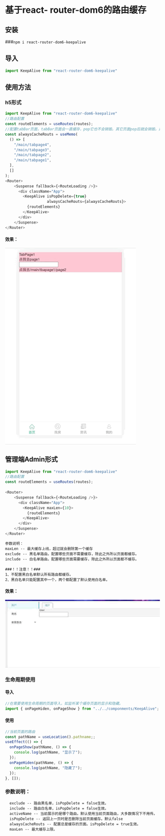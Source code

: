 # 基于react- router-dom6的路由缓存
## 安装
###`npm i react-router-dom6-keepalive`
## 导入
```js
import KeepAlive from "react-router-dom6-keepalive"
```
## 使用方法
### h5形式
```js
import KeepAlive from "react-router-dom6-keepalive"
//路由配置
const routeElements = useRoutes(routes);
//配置tabBar页面，tabBar页面会一直缓存，pop它也不会销毁。其它页面pop后就会销毁。达到类似微信小程序的路由效果。
const alwaysCacheRouts = useMemo(
  () => [
    "/main/tabpage4",
    "/main/tabpage3",
    "/main/tabpage2",
    "/main/tabpage1",
  ],
  []
);
<Router>
    <Suspense fallback={<RouteLoading />}>
      <div className="App">
        <KeepAlive isPopDelete={true}
                   alwaysCacheRouts={alwaysCacheRouts}>
          {routeElements}
        </KeepAlive>
      </div>
    </Suspense>
</Router>
```
#### 效果：
![image](https://github.com/ponyorange/react-router-dom6-keepalive/blob/master/demoGif/h5.GIF?raw=true)
## 管理端Admin形式
```js
import KeepAlive from "react-router-dom6-keepalive"
//路由配置
const routeElements = useRoutes(routes);

<Router>
    <Suspense fallback={<RouteLoading />}>
      <div className="App">
        <KeepAlive maxLen={10}>
          {routeElements}
        </KeepAlive>
      </div>
    </Suspense>
</Router>
```
```
参数说明： 
maxLen -- 最大缓存上线，超过就会删除第一个缓存
exclude -- 黑名单路由。配置哪些页面不需要缓存，除此之外所以页面都缓存。
include -- 白名单路由。配置哪些页面需要缓存，除此之外所以页面都不缓存。

###！！注意！！###
1、不配置黑白名单默认所有路由都缓存。
2、黑白名单只能配置其中一个，两个都配置了默认使用白名单。
```
#### 效果：
![image](https://github.com/ponyorange/react-router-dom6-keepalive/blob/master/demoGif/admin.GIF?raw=true)

### 生命周期使用
#### 导入
```js
//在需要使用生命周期的页面导入，如监听某个缓存页面的显示和隐藏。
import { onPageHiden, onPageShow } from "../../componments/KeepAlive";
```
#### 使用
```js
//当前页面的路由
const pathName = useLocation().pathname;;
useEffect(() => {
  onPageShow(pathName, () => {
    console.log(pathName, "显示了");
  });
  onPageHiden(pathName, () => {
    console.log(pathName, "隐藏了");
  });
}, []);
```
### 参数说明：
```
  exclude -- 路由黑名单，isPopDelete = false生效。
  include -- 路由白名单，isPopDelete = false生效。
  activeName -- 当前展示的是哪个路由。默认使用当前页面路由，大多数情况下不用传。
  isPopDelete -- 返回上一页时是否删除当前页面缓存。默认false
  alwaysCacheRouts -- 配置总是缓存的页面。isPopDelete = true生效。
  maxLen -- 最大缓存上限。
```
